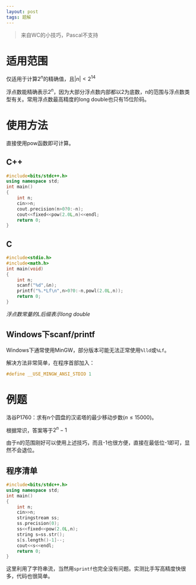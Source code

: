 ```yaml
---
layout: post
tags: 题解
---
```


> 来自WC的小技巧，Pascal不支持

# 适用范围

仅适用于计算$2^n$的精确值，且$\left\vert n\right\vert<2^{14}$

浮点数能精确表示$2^n$，因为大部分浮点数内部都以2为底数，n的范围与浮点数类型有关。常用浮点数最高精度的long double也只有15位阶码。

# 使用方法

直接使用pow函数即可计算。

## C++

```cpp
#include<bits/stdc++.h>
using namespace std;
int main()
{
	int n;
	cin>>n;
	cout.precision(n>0?0:-n);
	cout<<fixed<<pow(2.0L,n)<<endl;
	return 0;
}
```

## C

```c
#include<stdio.h>
#include<math.h>
int main(void)
{
	int n;
	scanf("%d",&n);
	printf("%.*Lf\n",n>0?0:-n,powl(2.0L,n));
	return 0;
}
```

*浮点数常量的L后缀表示long double*

## Windows下scanf/printf

Windows下通常使用MinGW，部分版本可能无法正常使用`%lld`或`%Lf`。

解决方法非常简单，在程序首部加入：

```c
#define __USE_MINGW_ANSI_STDIO 1
```

# 例题

洛谷P1760：求有n个圆盘的汉诺塔的最少移动步数($n\le15000$)。

根据常识，答案等于$2^n-1$

由于n的范围刚好可以使用上述技巧，而且-1也很方便，直接在最低位-1即可，显然不会退位。

## 程序清单

```cpp
#include<bits/stdc++.h>
using namespace std;
int main()
{
    int n;
    cin>>n;
    stringstream ss;
    ss.precision(0);
    ss<<fixed<<pow(2.0L,n);
    string s=ss.str();
    s[s.length()-1]--;
    cout<<s<<endl;
    return 0;
}
```

这里利用了字符串流，当然用`sprintf`也完全没有问题。实测比手写高精度快很多，代码也很简单。

